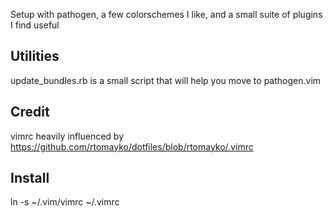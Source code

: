 Setup with pathogen, a few colorschemes I like, and a small suite of plugins I find useful

## Utilities
update_bundles.rb is a small script that will help you move to pathogen.vim

## Credit
vimrc heavily influenced by 
https://github.com/rtomayko/dotfiles/blob/rtomayko/.vimrc

## Install
ln -s ~/.vim/vimrc ~/.vimrc

